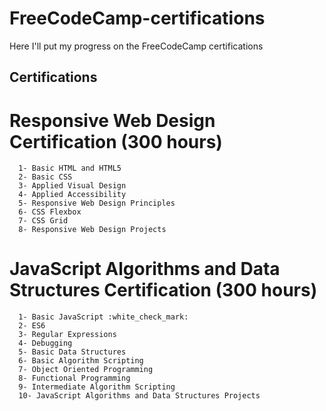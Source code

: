 # FreeCodeCamp-certifications
Here I'll put my progress on the FreeCodeCamp certifications


## Certifications

  # Responsive Web Design Certification (300 hours)
      1- Basic HTML and HTML5
      2- Basic CSS
      3- Applied Visual Design
      4- Applied Accessibility
      5- Responsive Web Design Principles
      6- CSS Flexbox
      7- CSS Grid
      8- Responsive Web Design Projects
      
  # JavaScript Algorithms and Data Structures Certification (300 hours)
      1- Basic JavaScript :white_check_mark:
      2- ES6
      3- Regular Expressions
      4- Debugging
      5- Basic Data Structures
      6- Basic Algorithm Scripting
      7- Object Oriented Programming
      8- Functional Programming 
      9- Intermediate Algorithm Scripting 
      10- JavaScript Algorithms and Data Structures Projects

 
